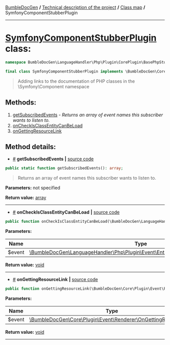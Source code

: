 <!-- {% raw %} -->
<embed> <a href="/docs/readme.md">BumbleDocGen</a> <b>/</b> <a href="/docs/tech/readme.md">Technical description of the project</a> <b>/</b> <a href="/docs/tech/map.md">Class map</a> <b>/</b> SymfonyComponentStubberPlugin<hr> </embed>

<h1>
    <a href="https://github.com/bumble-tech/bumble-doc-gen/blob/master/src/LanguageHandler/Php/Plugin/CorePlugin/BasePhpStubber/SymfonyComponentStubberPlugin.php#L14">SymfonyComponentStubberPlugin</a> class:
</h1>





```php
namespace BumbleDocGen\LanguageHandler\Php\Plugin\CorePlugin\BasePhpStubber;

final class SymfonyComponentStubberPlugin implements \BumbleDocGen\Core\Plugin\PluginInterface, \Symfony\Component\EventDispatcher\EventSubscriberInterface
```

<blockquote>Adding links to the documentation of PHP classes in the \Symfony\Component namespace</blockquote>







<h2>Methods:</h2>

<ol>
<li>
    <a href="#mgetsubscribedevents">getSubscribedEvents</a>
    - <i>Returns an array of event names this subscriber wants to listen to.</i></li>
<li>
    <a href="#moncheckisclassentitycanbeload">onCheckIsClassEntityCanBeLoad</a>
    </li>
<li>
    <a href="#mongettingresourcelink">onGettingResourceLink</a>
    </li>
</ol>







<h2>Method details:</h2>

<div class='method_description-block'>

<ul>
<li><a name="mgetsubscribedevents" href="#mgetsubscribedevents">#</a>
 <b>getSubscribedEvents</b>
    <b>|</b> <a href="https://github.com/bumble-tech/bumble-doc-gen/blob/master/src/LanguageHandler/Php/Plugin/CorePlugin/BasePhpStubber/SymfonyComponentStubberPlugin.php#L16">source code</a></li>
</ul>

```php
public static function getSubscribedEvents(): array;
```

<blockquote>Returns an array of event names this subscriber wants to listen to.</blockquote>

<b>Parameters:</b> not specified

<b>Return value:</b> <a href='https://www.php.net/manual/en/language.types.array.php'>array</a>


</div>
<hr>
<div class='method_description-block'>

<ul>
<li><a name="moncheckisclassentitycanbeload" href="#moncheckisclassentitycanbeload">#</a>
 <b>onCheckIsClassEntityCanBeLoad</b>
    <b>|</b> <a href="https://github.com/bumble-tech/bumble-doc-gen/blob/master/src/LanguageHandler/Php/Plugin/CorePlugin/BasePhpStubber/SymfonyComponentStubberPlugin.php#L48">source code</a></li>
</ul>

```php
public function onCheckIsClassEntityCanBeLoad(\BumbleDocGen\LanguageHandler\Php\Plugin\Event\Entity\OnCheckIsClassEntityCanBeLoad $event): void;
```



<b>Parameters:</b>

<table>
    <thead>
    <tr>
        <th>Name</th>
        <th>Type</th>
        <th>Description</th>
    </tr>
    </thead>
    <tbody>
            <tr>
            <td>$event</td>
            <td><a href='https://github.com/bumble-tech/bumble-doc-gen/blob/master/src/LanguageHandler/Php/Plugin/Event/Entity/OnCheckIsClassEntityCanBeLoad.php'>\BumbleDocGen\LanguageHandler\Php\Plugin\Event\Entity\OnCheckIsClassEntityCanBeLoad</a></td>
            <td>-</td>
        </tr>
        </tbody>
</table>

<b>Return value:</b> <a href='https://www.php.net/manual/en/language.types.void.php'>void</a>


</div>
<hr>
<div class='method_description-block'>

<ul>
<li><a name="mongettingresourcelink" href="#mongettingresourcelink">#</a>
 <b>onGettingResourceLink</b>
    <b>|</b> <a href="https://github.com/bumble-tech/bumble-doc-gen/blob/master/src/LanguageHandler/Php/Plugin/CorePlugin/BasePhpStubber/SymfonyComponentStubberPlugin.php#L24">source code</a></li>
</ul>

```php
public function onGettingResourceLink(\BumbleDocGen\Core\Plugin\Event\Renderer\OnGettingResourceLink $event): void;
```



<b>Parameters:</b>

<table>
    <thead>
    <tr>
        <th>Name</th>
        <th>Type</th>
        <th>Description</th>
    </tr>
    </thead>
    <tbody>
            <tr>
            <td>$event</td>
            <td><a href='https://github.com/bumble-tech/bumble-doc-gen/blob/master/src/Core/Plugin/Event/Renderer/OnGettingResourceLink.php'>\BumbleDocGen\Core\Plugin\Event\Renderer\OnGettingResourceLink</a></td>
            <td>-</td>
        </tr>
        </tbody>
</table>

<b>Return value:</b> <a href='https://www.php.net/manual/en/language.types.void.php'>void</a>


</div>
<hr>

<!-- {% endraw %} -->